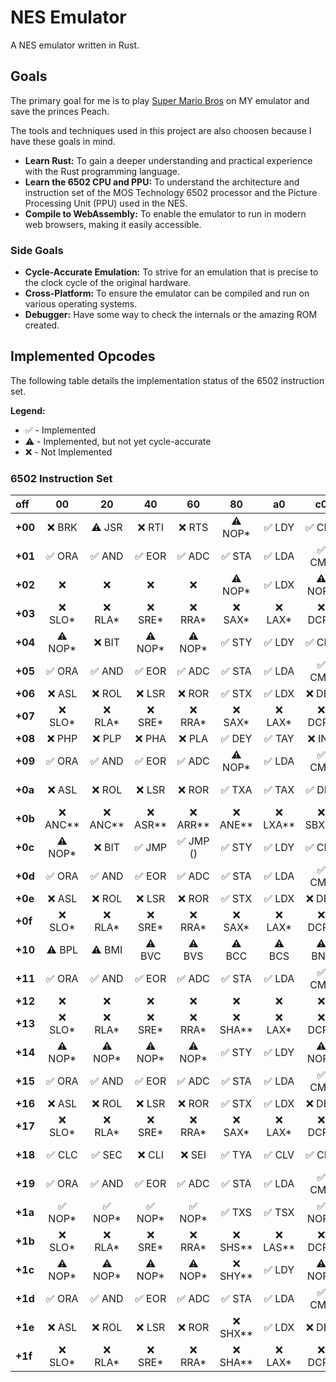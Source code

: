 # NES Emulator  

A NES emulator written in Rust.

## Goals

The primary goal for me is to play [Super Mario Bros](https://en.wikipedia.org/wiki/Super_Mario_Bros.) on MY emulator and save the princes Peach. 

The tools and techniques used in this project are also choosen because I have these goals in mind. 

-   **Learn Rust:** To gain a deeper understanding and practical experience with the Rust programming language.
-   **Learn the 6502 CPU and PPU:** To understand the architecture and instruction set of the MOS Technology 6502 processor and the Picture Processing Unit (PPU) used in the NES.
-   **Compile to WebAssembly:** To enable the emulator to run in modern web browsers, making it easily accessible.

### Side Goals

-   **Cycle-Accurate Emulation:** To strive for an emulation that is precise to the clock cycle of the original hardware.
-   **Cross-Platform:** To ensure the emulator can be compiled and run on various operating systems.
-   **Debugger:** Have some way to check the internals or the amazing ROM created.

## Implemented Opcodes

The following table details the implementation status of the 6502 instruction set.

**Legend:**

* ✅ - Implemented
* ⚠️ - Implemented, but not yet cycle-accurate
* ❌ - Not Implemented

### 6502 Instruction Set

| off | 00 | 20 | 40 | 60 | 80 | a0 | c0 | e0 | Addressing Mode |
| :--- | :---: | :---: | :---: | :---: | :---: | :---: | :---: | :---: | :--- |
| **+00** | ❌ BRK | ⚠️ JSR | ❌ RTI | ❌ RTS | ⚠️ NOP* | ✅ LDY | ✅ CPY | ✅ CPX | Implied/Immediate |
| **+01** | ✅ ORA | ✅ AND | ✅ EOR | ✅ ADC | ✅ STA | ✅ LDA | ✅ CMP | ✅ SBC | (Indirect,X) |
| **+02** | ❌ | ❌ | ❌ | ❌ | ⚠️ NOP* | ✅ LDX | ⚠️ NOP* | ⚠️ NOP* | ?/Immediate |
| **+03** | ❌ SLO* | ❌ RLA* | ❌ SRE* | ❌ RRA* | ❌ SAX* | ❌ LAX* | ❌ DCP* | ❌ ISB* | (Indirect,X) |
| **+04** | ⚠️ NOP* | ❌ BIT | ⚠️ NOP* | ⚠️ NOP* | ✅ STY | ✅ LDY | ✅ CPY | ✅ CPX | Zero Page |
| **+05** | ✅ ORA | ✅ AND | ✅ EOR | ✅ ADC | ✅ STA | ✅ LDA | ✅ CMP | ✅ SBC | Zero Page |
| **+06** | ❌ ASL | ❌ ROL | ❌ LSR | ❌ ROR | ✅ STX | ✅ LDX | ❌ DEC | ❌ INC | Zero Page |
| **+07** | ❌ SLO* | ❌ RLA* | ❌ SRE* | ❌ RRA* | ❌ SAX* | ❌ LAX* | ❌ DCP* | ❌ ISB* | Zero Page |
| **+08** | ❌ PHP | ❌ PLP | ❌ PHA | ❌ PLA | ✅ DEY | ✅ TAY | ❌ INY | ❌ INX | Implied |
| **+09** | ✅ ORA | ✅ AND | ✅ EOR | ✅ ADC | ⚠️ NOP* | ✅ LDA | ✅ CMP | ✅ SBC | Immediate |
| **+0a** | ❌ ASL | ❌ ROL | ❌ LSR | ❌ ROR | ✅ TXA | ✅ TAX | ✅ DEX | ✅ NOP | Accumulator/Implied |
| **+0b** | ❌ ANC**| ❌ ANC**| ❌ ASR**| ❌ ARR**| ❌ ANE**| ❌ LXA**| ❌ SBX**| ❌ SBC*| Immediate |
| **+0c** | ⚠️ NOP* | ❌ BIT | ✅ JMP | ✅ JMP () | ✅ STY | ✅ LDY | ✅ CPY | ✅ CPX | Absolute |
| **+0d** | ✅ ORA | ✅ AND | ✅ EOR | ✅ ADC | ✅ STA | ✅ LDA | ✅ CMP | ✅ SBC | Absolute |
| **+0e** | ❌ ASL | ❌ ROL | ❌ LSR | ❌ ROR | ✅ STX | ✅ LDX | ❌ DEC | ❌ INC | Absolute |
| **+0f** | ❌ SLO* | ❌ RLA* | ❌ SRE* | ❌ RRA* | ❌ SAX* | ❌ LAX* | ❌ DCP* | ❌ ISB* | Absolute |
| **+10** | ⚠️ BPL | ⚠️ BMI | ⚠️ BVC | ⚠️ BVS | ⚠️ BCC | ⚠️ BCS | ⚠️ BNE | ⚠️ BEQ | Relative |
| **+11** | ✅ ORA | ✅ AND | ✅ EOR | ✅ ADC | ✅ STA | ✅ LDA | ✅ CMP | ✅ SBC | (Indirect),Y |
| **+12** | ❌ | ❌ | ❌ | ❌ | ❌ | ❌ | ❌ | ❌ | ? |
| **+13** | ❌ SLO* | ❌ RLA* | ❌ SRE* | ❌ RRA* | ❌ SHA**| ❌ LAX* | ❌ DCP* | ❌ ISB* | (Indirect),Y |
| **+14** | ⚠️ NOP* | ⚠️ NOP* | ⚠️ NOP* | ⚠️ NOP* | ✅ STY | ✅ LDY | ⚠️ NOP* | ⚠️ NOP* | Zero Page,X |
| **+15** | ✅ ORA | ✅ AND | ✅ EOR | ✅ ADC | ✅ STA | ✅ LDA | ✅ CMP | ✅ SBC | Zero Page,X |
| **+16** | ❌ ASL | ❌ ROL | ❌ LSR | ❌ ROR | ✅ STX | ✅ LDX | ❌ DEC | ❌ INC | Zero Page,X |
| **+17** | ❌ SLO* | ❌ RLA* | ❌ SRE* | ❌ RRA* | ❌ SAX* | ❌ LAX* | ❌ DCP* | ❌ ISB* | Zero Page,X |
| **+18** | ✅ CLC | ✅ SEC | ❌ CLI | ❌ SEI | ✅ TYA | ✅ CLV | ✅ CLD | ✅ SED | Implied |
| **+19** | ✅ ORA | ✅ AND | ✅ EOR | ✅ ADC | ✅ STA | ✅ LDA | ✅ CMP | ✅ SBC | Absolute,Y |
| **+1a** | ✅ NOP* | ✅ NOP* | ✅ NOP* | ✅ NOP* | ✅ TXS | ✅ TSX | ✅ NOP* | ✅ NOP* | Implied |
| **+1b** | ❌ SLO* | ❌ RLA* | ❌ SRE* | ❌ RRA* | ❌ SHS**| ❌ LAS**| ❌ DCP* | ❌ ISB* | Absolute,Y |
| **+1c** | ⚠️ NOP* | ⚠️ NOP* | ⚠️ NOP* | ⚠️ NOP* | ❌ SHY**| ✅ LDY | ⚠️ NOP* | ⚠️ NOP* | Absolute,X |
| **+1d** | ✅ ORA | ✅ AND | ✅ EOR | ✅ ADC | ✅ STA | ✅ LDA | ✅ CMP | ✅ SBC | Absolute,X |
| **+1e** | ❌ ASL | ❌ ROL | ❌ LSR | ❌ ROR | ❌ SHX**| ✅ LDX | ❌ DEC | ❌ INC | Absolute,X |
| **+1f** | ❌ SLO* | ❌ RLA* | ❌ SRE* | ❌ RRA* | ❌ SHA**| ❌ LAX* | ❌ DCP* | ❌ ISB* | Absolute,X |
